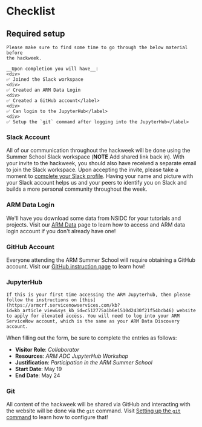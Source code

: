 # Checklist
## Required setup

```{attention}
Please make sure to find some time to go through the below material before
the hackweek.

__Upon completion you will have__:
<div>
✅ Joined the Slack workspace
<div>
✅ Created an ARM Data Login
<div>
✅ Created a GitHub account</label>
<div>
✅ Can login to the JupyterHub</label>
<div>
✅ Setup the `git` command after logging into the JupyterHub</label>
```

### Slack Account

All of our communication throughout the hackweek will be done using the
Summer School Slack workspace (**NOTE** Add shared link back in).
With your invite to the hackweek, you should also have received a separate
email to join the Slack workspace. Upon accepting the invite, please take a moment to
[complete your Slack profile](https://slack.com/help/articles/204092246-Edit-your-profile).
Having your name and picture with your Slack account helps us and your peers
to identify you on Slack and builds a more personal community throughout
the week.

### ARM Data Login

We'll have you download some data from NSIDC for your tutorials and projects.
Visit our [ARM Data](checklist/armdata.md) page to learn how to access and ARM data login account if you don't already have one!

### GitHub Account

Everyone attending the ARM Summer School will require obtaining a GitHub account.
Visit our [GitHub instruction page](checklist/github.md) to learn how!

### JupyterHub

```{attention}
If this is your first time accessing the ARM Jupyterhub, then please follow the instructions on [this](https://armcrf.servicenowservices.com/kb?id=kb_article_view&sys_kb_id=c512775a1b6e1510d2430f21f54bcb46) website to apply for elevated access. You will need to log into your ARM ServiceNow account, which is the same as your ARM Data Discovery account.
```

When filling out the form, be sure to complete the entries as follows:

* **Visitor Role**: *Collaborator*
* **Resources**: *ARM ADC JupyterHub Workshop*
* **Justification**: *Participation in the ARM Summer School*
* **Start Date**: May 19
* **End Date**: May 24


### Git

All content of the hackweek will be shared via GitHub and interacting with the
website will be done via the `git` command.
Visit [Setting up the `git` command](checklist/git.md) to learn how to configure that!
